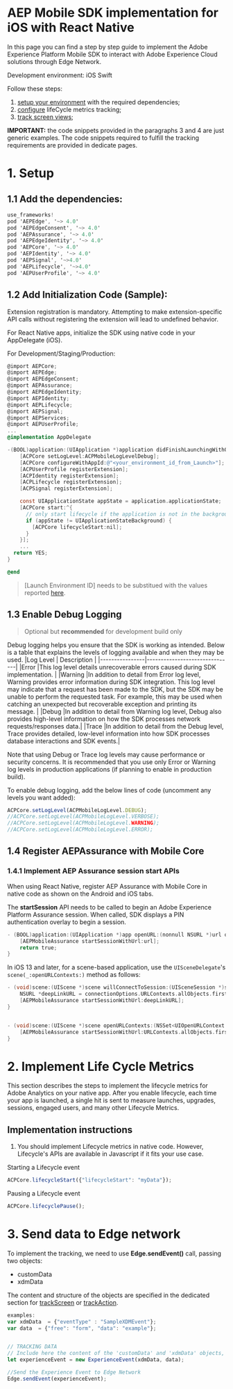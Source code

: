 
# AEP Mobile SDK implementation for iOS with React Native
In this page you can find a step by step guide to implement the Adobe Experience Platform Mobile SDK to interact with Adobe Experience Cloud solutions through Edge Network.

Development environment: iOS Swift

Follow these steps:
1. [setup your environment](#1-setup) with the required dependencies;
2. [configure](#2-implement-life-cycle-metrics) lifeCycle metrics tracking;
3. [track screen views](#3-send-data-to-edge-network);

**IMPORTANT:** the code snippets provided in the paragraphs 3 and 4 are just generic examples. The code snippets required to fulfill the tracking requirements are provided in dedicate pages.

# 1. Setup
## 1.1 Add the dependencies:
```Objective-C
use_frameworks!
pod 'AEPEdge', '~> 4.0'
pod 'AEPEdgeConsent', '~> 4.0'
pod 'AEPAssurance', '~> 4.0'
pod 'AEPEdgeIdentity', '~> 4.0'
pod 'AEPCore', '~> 4.0'
pod 'AEPIdentity', '~> 4.0'
pod 'AEPSignal', '~>4.0'
pod 'AEPLifecycle', '~>4.0'
pod 'AEPUserProfile', '~> 4.0'
```

## 1.2 Add Initialization Code (Sample):
Extension registration is mandatory. Attempting to make extension-specific API calls without registering the extension will lead to undefined behavior.

For React Native apps, initialize the SDK using native code in your AppDelegate (iOS).

For Development/Staging/Production:
```Objective-C
@import AEPCore;
@import AEPEdge;
@import AEPEdgeConsent;
@import AEPAssurance;
@import AEPEdgeIdentity;
@import AEPIdentity;
@import AEPLifecycle;
@import AEPSignal;
@import AEPServices;
@import AEPUserProfile;
...
@implementation AppDelegate

-(BOOL)application:(UIApplication *)application didFinishLaunchingWithOptions:(NSDictionary *)launchOptions {
    [ACPCore setLogLevel:ACPMobileLogLevelDebug];
    [ACPCore configureWithAppId:@"<your_environment_id_from_Launch>"];
    [ACPUserProfile registerExtension];
    [ACPIdentity registerExtension];
    [ACPLifecycle registerExtension];
    [ACPSignal registerExtension];

    const UIApplicationState appState = application.applicationState;
    [ACPCore start:^{
      // only start lifecycle if the application is not in the background
      if (appState != UIApplicationStateBackground) {
        [ACPCore lifecycleStart:nil];
      }
    }];
    ...
  return YES;
}

@end
```   

> [Launch Environment ID] needs to be substitued with the values reported [here](/custom-data.md).


## 1.3	Enable Debug Logging
> Optional but **recommended** for development build only

Debug logging helps you ensure that the SDK is working as intended. Below is a table that explains the levels of logging available and when they may be used. 
|Log Level       | Description                   |
|----------------|-------------------------------|
|Error			|This log level details unrecoverable errors caused during SDK implementation.           |
|Warning        |In addition to detail from Error log level, Warning provides error information during SDK integration. This log level may indicate that a request has been made to the SDK, but the SDK may be unable to perform the requested task. For example, this may be used when catching an unexpected but recoverable exception and printing its message.            |
|Debug         |In addition to detail from Warning log level, Debug also provides high-level information on how the SDK processes network requests/responses data.|
|Trace			|In addition to detail from the Debug level, Trace provides detailed, low-level information into how SDK processes database interactions and SDK events.|

Note that using Debug or Trace log levels may cause performance or security concerns. It is recommended that you use only Error or Warning log levels in production applications (if planning to enable in production build).

To enable debug logging, add the below lines of code (uncomment any levels you want added):
```javascript
ACPCore.setLogLevel(ACPMobileLogLevel.DEBUG);
//ACPCore.setLogLevel(ACPMobileLogLevel.VERBOSE);
//ACPCore.setLogLevel(ACPMobileLogLevel.WARNING);
//ACPCore.setLogLevel(ACPMobileLogLevel.ERROR);
```

## 1.4	Register AEPAssurance with Mobile Core

### 1.4.1 Implement AEP Assurance session start APIs
When using React Native, register AEP Assurance with Mobile Core in native code as shown on the Android and iOS tabs.

The **startSession** API needs to be called to begin an Adobe Experience Platform Assurance session. When called, SDK displays a PIN authentication overlay to begin a session.
```Objective-C
- (BOOL)application:(UIApplication *)app openURL:(nonnull NSURL *)url options:(nonnull NSDictionary<UIApplicationOpenURLOptionsKey,id> *)options {
    [AEPMobileAssurance startSessionWithUrl:url];
    return true;
}
```
In iOS 13 and later, for a scene-based application, use the `UISceneDelegate`'s `scene(_:openURLContexts:)` method as follows:
```Objective-C
- (void)scene:(UIScene *)scene willConnectToSession:(UISceneSession *)session options:(UISceneConnectionOptions *)connectionOptions {    
    NSURL *deepLinkURL = connectionOptions.URLContexts.allObjects.firstObject.URL;
    [AEPMobileAssurance startSessionWithUrl:deepLinkURL];
}


- (void)scene:(UIScene *)scene openURLContexts:(NSSet<UIOpenURLContext *> *)URLContexts {
    [AEPMobileAssurance startSessionWithUrl:URLContexts.allObjects.firstObject.URL];
}
```
# 2. Implement Life Cycle Metrics
This section describes the steps to implement the lifecycle metrics for Adobe Analytics on your native app. After you enable lifecycle, each time your app is launched, a single hit is sent to measure launches, upgrades, sessions, engaged users, and many other Lifecycle Metrics.
## Implementation instructions
1. You should implement Lifecycle metrics in native code. However, Lifecycle's APIs are available in Javascript if it fits your use case.

Starting a Lifecycle event
```javascript
ACPCore.lifecycleStart({"lifecycleStart": "myData"});
```

Pausing a Lifecycle event
```javascript
ACPCore.lifecyclePause();
```


# 3. Send data to Edge network
To implement the tracking, we need to use **Edge.sendEvent()** call, passing two objects:
- customData
- xdmData

The content and structure of the objects are specified in the dedicated section for [trackScreen](/ios/trackScreen) or [trackAction](/ios/trackAction).

```Javascript
examples:
var xdmData  = {"eventType" : "SampleXDMEvent"};
var data  = {"free": "form", "data": "example"};


// TRACKING DATA
// Include here the content of the 'customData' and 'xdmData' objects, as per specification.
let experienceEvent = new ExperienceEvent(xdmData, data);

//Send the Experience Event to Edge Network
Edge.sendEvent(experienceEvent);
```
